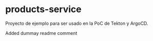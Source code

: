 # products-service

Proyecto de ejemplo para ser usado en la PoC de Tekton y ArgoCD. 

Added dummay readme comment
